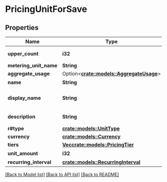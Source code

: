 # PricingUnitForSave

## Properties

Name | Type | Description | Notes
------------ | ------------- | ------------- | -------------
**upper_count** | **i32** | 上限値(upper limit) | 
**metering_unit_name** | **String** |  | 
**aggregate_usage** | Option<[**crate::models::AggregateUsage**](AggregateUsage.md)> |  | [optional]
**name** | **String** | 名前(name) | 
**display_name** | **String** | 表示名(display name) | 
**description** | **String** | 説明(description) | 
**r#type** | [**crate::models::UnitType**](UnitType.md) |  | 
**currency** | [**crate::models::Currency**](Currency.md) |  | 
**tiers** | [**Vec<crate::models::PricingTier>**](PricingTier.md) |  | 
**unit_amount** | **i32** | 料金(price) | 
**recurring_interval** | [**crate::models::RecurringInterval**](RecurringInterval.md) |  | 

[[Back to Model list]](../README.md#documentation-for-models) [[Back to API list]](../README.md#documentation-for-api-endpoints) [[Back to README]](../README.md)


